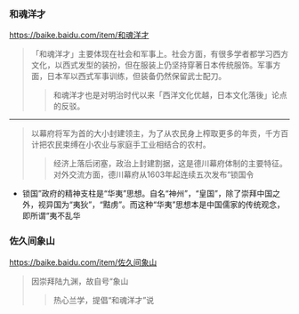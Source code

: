 ### 和魂洋才
https://baike.baidu.com/item/和魂洋才
>「和魂洋才」主要体现在社会和军事上。社会方面，有很多学者都学习西方文化，以西式发型的装扮，但在服装上仍坚持穿著日本传统服饰。军事方面，日本军以西式军事训练，但装备仍然保留武士配刀。
>>和魂洋才也是对明治时代以来「西洋文化优越，日本文化落後」论点的反驳。
---
>以幕府将军为首的大小封建领主，为了从农民身上榨取更多的年贡，千方百计把农民束缚在小农业与家庭手工业相结合的农村。
>>经济上落后闭塞，政治上封建割据，这是德川幕府体制的主要特征。对外交流方面，德川幕府从1603年起连续五次发布“锁国令
- 锁国”政府的精神支柱是“华夷”思想。自名“神州”，“皇国”，除了崇拜中国之外，视异国为“夷狄”，“黠虏”。而这种“华夷”思想本是中国儒家的传统观念，即所谓“夷不乱华

### 佐久间象山
https://baike.baidu.com/item/佐久间象山
>因崇拜陆九渊，故自号“象山
>>热心兰学，提倡“和魂洋才”说